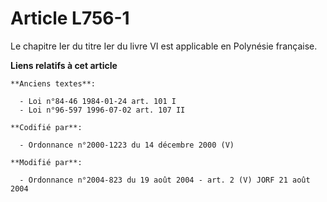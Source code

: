 # Article L756-1

Le chapitre Ier du titre Ier du livre VI est applicable en Polynésie française.

**Liens relatifs à cet article**

	**Anciens textes**:

	  - Loi n°84-46 1984-01-24 art. 101 I
	  - Loi n°96-597 1996-07-02 art. 107 II

	**Codifié par**:

	  - Ordonnance n°2000-1223 du 14 décembre 2000 (V)

	**Modifié par**:

	  - Ordonnance n°2004-823 du 19 août 2004 - art. 2 (V) JORF 21 août 2004
